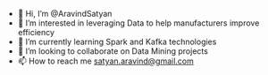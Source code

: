 - 👋 Hi, I’m @AravindSatyan
- 👀 I’m interested in leveraging Data to help manufacturers improve efficiency
- 🌱 I’m currently learning Spark and Kafka technologies
- 💞️ I’m looking to collaborate on Data Mining projects
- 📫 How to reach me satyan.aravind@gmail.com


